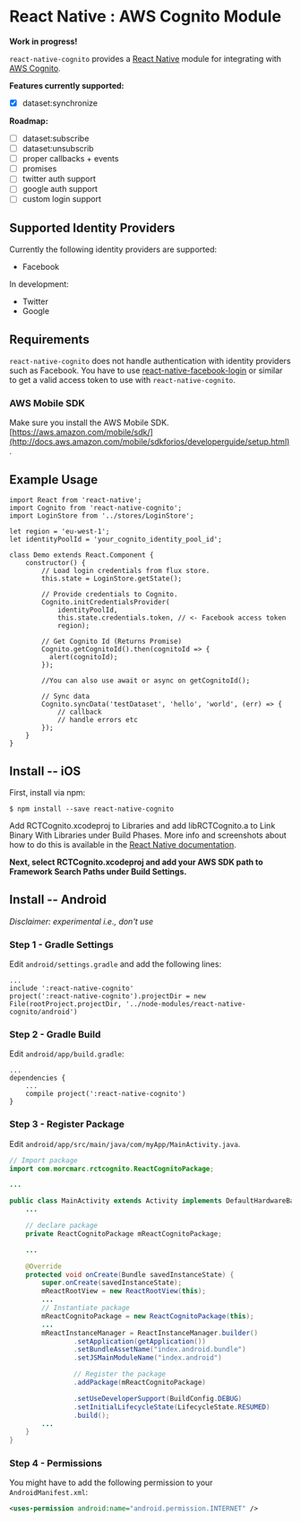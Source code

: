 # React Native : AWS Cognito Module

**Work in progress!**

`react-native-cognito` provides a [React Native](http://facebook.github.io/react-native/) module for integrating with [AWS Cognito](https://aws.amazon.com/cognito/).

**Features currently supported:**

* [x] dataset:synchronize

**Roadmap:**

* [ ] dataset:subscribe
* [ ] dataset:unsubscrib
* [ ] proper callbacks + events
* [ ] promises
* [ ] twitter auth support
* [ ] google auth support
* [ ] custom login support

## Supported Identity Providers

Currently the following identity providers are supported:

- Facebook

In development:

- Twitter
- Google

## Requirements

`react-native-cognito` does not handle authentication with identity providers such as Facebook. You have to use [react-native-facebook-login](https://github.com/magus/react-native-facebook-login) or similar to get a valid access token to use with `react-native-cognito`.

### AWS Mobile SDK

Make sure you install the AWS Mobile SDK. [https://aws.amazon.com/mobile/sdk/](http://docs.aws.amazon.com/mobile/sdkforios/developerguide/setup.html).

## Example Usage

```es6
import React from 'react-native';
import Cognito from 'react-native-cognito';
import LoginStore from '../stores/LoginStore';

let region = 'eu-west-1';
let identityPoolId = 'your_cognito_identity_pool_id';

class Demo extends React.Component {
    constructor() {
        // Load login credentials from flux store.
        this.state = LoginStore.getState();

        // Provide credentials to Cognito.
        Cognito.initCredentialsProvider(
            identityPoolId,
            this.state.credentials.token, // <- Facebook access token
            region);

        // Get Cognito Id (Returns Promise)
        Cognito.getCognitoId().then(cognitoId => {
          alert(cognitoId);
        });

        //You can also use await or async on getCognitoId();    

        // Sync data
        Cognito.syncData('testDataset', 'hello', 'world', (err) => {
            // callback
            // handle errors etc
        });
    }
}
```

## Install -- iOS

First, install via npm:

```
$ npm install --save react-native-cognito
```

Add RCTCognito.xcodeproj to Libraries and add libRCTCognito.a to Link Binary With Libraries under Build Phases. More info and screenshots about how to do this is available in the [React Native documentation](https://facebook.github.io/react-native/docs/linking-libraries-ios.html#content).

**Next, select RCTCognito.xcodeproj and add your AWS SDK path to Framework Search Paths under Build Settings.**

## Install -- Android

*Disclaimer: experimental i.e., don't use*

### Step 1 - Gradle Settings

Edit `android/settings.gradle` and add the following lines:

```
...
include ':react-native-cognito'
project(':react-native-cognito').projectDir = new File(rootProject.projectDir, '../node-modules/react-native-cognito/android')
```

### Step 2 - Gradle Build

Edit `android/app/build.gradle`:

```
...
dependencies {
    ...
    compile project(':react-native-cognito')
}
```

### Step 3 - Register Package

Edit `android/app/src/main/java/com/myApp/MainActivity.java`.

```java
// Import package
import com.morcmarc.rctcognito.ReactCognitoPackage;

...

public class MainActivity extends Activity implements DefaultHardwareBackBtnHandler {
    ...

    // declare package
    private ReactCognitoPackage mReactCognitoPackage;

    ...

    @Override
    protected void onCreate(Bundle savedInstanceState) {
        super.onCreate(savedInstanceState);
        mReactRootView = new ReactRootView(this);
        ...
        // Instantiate package
        mReactCognitoPackage = new ReactCognitoPackage(this);
        ...
        mReactInstanceManager = ReactInstanceManager.builder()
                .setApplication(getApplication())
                .setBundleAssetName("index.android.bundle")
                .setJSMainModuleName("index.android")

                // Register the package
                .addPackage(mReactCognitoPackage)

                .setUseDeveloperSupport(BuildConfig.DEBUG)
                .setInitialLifecycleState(LifecycleState.RESUMED)
                .build();
        ...
    }
}
```

### Step 4 - Permissions

You might have to add the following permission to your `AndroidManifest.xml`:

```xml
<uses-permission android:name="android.permission.INTERNET" />
```

